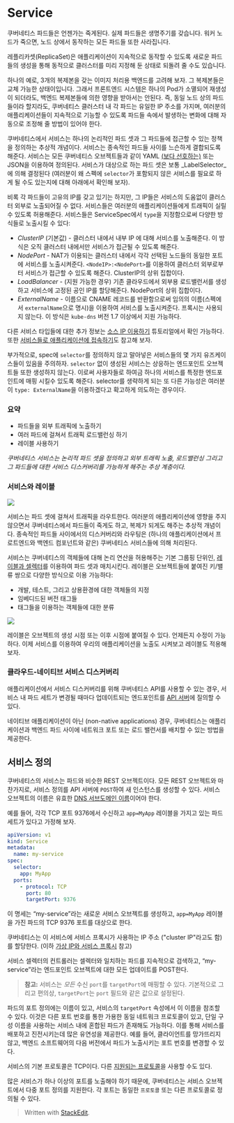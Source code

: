 #  Service

쿠버네티스 파드들은 언젠가는 죽게된다. 실제 파드들은  생명주기를 갖습니다. 
워커 노드가 죽으면, 노드 상에서 동작하는 모든 파드들 또한 사라집니다.

레플리카셋(ReplicaSet)은 애플리케이션이 지속적으로 동작할 수 있도록 새로운 파드들의 생성을 통해 동적으로 클러스터를 미리 지정해 둔 상태로 되돌려 줄 수도 있습니다. 

하나의 예로, 3개의 복제본을 갖는 이미지 처리용 백엔드를 고려해 보자. 그 복제본들은 교체 가능한 상태이입니다. 그래서 프론트엔드 시스템은 하나의 Pod가 소멸되어 재생성이 되더라도, 백엔드 복제본들에 의한 영향을 받아서는 안된다. 즉, 동일 노드 상의 파드들이라 할지라도, 쿠버네티스 클러스터 내 각 파드는 유일한 IP 주소를 가지며, 여러분의 애플리케이션들이 지속적으로 기능할 수 있도록 파드들 속에서 발생하는 변화에 대해 자동으로 조정해 줄 방법이 있어야 한다.

쿠버네티스에서 서비스는 하나의 논리적인 파드 셋과 그 파드들에 접근할 수 있는 정책을 정의하는 추상적 개념이다. 서비스는 종속적인 파드들 사이를 느슨하게 결합되도록 해준다. 서비스는 모든 쿠버네티스 오브젝트들과 같이 YAML  [(보다 선호하는)](https://kubernetes.io/ko/docs/concepts/configuration/overview/#%EC%9D%BC%EB%B0%98%EC%A0%81%EC%9D%B8-%EA%B5%AC%EC%84%B1-%ED%8C%81)  또는 JSON을 이용하여 정의된다. 서비스가 대상으로 하는 파드 셋은 보통  _LabelSelector_에 의해 결정된다 (여러분이 왜 스펙에  `selector`가 포함되지 않은 서비스를 필요로 하게 될 수도 있는지에 대해 아래에서 확인해 보자).

비록 각 파드들이 고유의 IP를 갖고 있기는 하지만, 그 IP들은 서비스의 도움없이 클러스터 외부로 노출되어질 수 없다. 서비스들은 여러분의 애플리케이션들에게 트래픽이 실릴 수 있도록 허용해준다. 서비스들은 ServiceSpec에서  `type`을 지정함으로써 다양한 방식들로 노출시킬 수 있다:

-   _ClusterIP_  (기본값) - 클러스터 내에서 내부 IP 에 대해 서비스를 노출해준다. 이 방식은 오직 클러스터 내에서만 서비스가 접근될 수 있도록 해준다.
-   _NodePort_  - NAT가 이용되는 클러스터 내에서 각각 선택된 노드들의 동일한 포트에 서비스를 노출시켜준다.  `<NodeIP>:<NodePort>`를 이용하여 클러스터 외부로부터 서비스가 접근할 수 있도록 해준다. ClusterIP의 상위 집합이다.
-   _LoadBalancer_  - (지원 가능한 경우) 기존 클라우드에서 외부용 로드밸런서를 생성하고 서비스에 고정된 공인 IP를 할당해준다. NodePort의 상위 집합이다.
-   _ExternalName_  - 이름으로 CNAME 레코드를 반환함으로써 임의의 이름(스펙에서  `externalName`으로 명시)을 이용하여 서비스를 노출시켜준다. 프록시는 사용되지 않는다. 이 방식은  `kube-dns`  버전 1.7 이상에서 지원 가능하다.

다른 서비스 타입들에 대한 추가 정보는  [소스 IP 이용하기](https://kubernetes.io/ko/docs/tutorials/services/source-ip/)  튜토리얼에서 확인 가능하다. 또한  [서비스들로 애플리케이션에 접속하기](https://kubernetes.io/docs/concepts/services-networking/connect-applications-service)도 참고해 보자.

부가적으로, spec에  `selector`를 정의하지 않고 말아넣은 서비스들의 몇 가지 유즈케이스들이 있음을 주의하자.  `selector`  없이 생성된 서비스는 상응하는 엔드포인트 오브젝트들 또한 생성하지 않는다. 이로써 사용자들로 하여금 하나의 서비스를 특정한 엔드포인트에 매핑 시킬수 있도록 해준다. selector를 생략하게 되는 또 다른 가능성은 여러분이  `type: ExternalName`을 이용하겠다고 확고하게 의도하는 경우이다.

### 요약

-   파드들을 외부 트래픽에 노출하기
-   여러 파드에 걸쳐서 트래픽 로드밸런싱 하기
-   레이블 사용하기

_쿠버네티스 서비스는 논리적 파드 셋을 정의하고 외부 트래픽 노출, 로드밸런싱 그리고 그 파드들에 대한 서비스 디스커버리를 가능하게 해주는 추상 계층이다._

  

### 서비스와 레이블

![](https://d33wubrfki0l68.cloudfront.net/cc38b0f3c0fd94e66495e3a4198f2096cdecd3d5/ace10/docs/tutorials/kubernetes-basics/public/images/module_04_services.svg)

서비스는 파드 셋에 걸쳐서 트래픽을 라우트한다. 여러분의 애플리케이션에 영향을 주지 않으면서 쿠버네티스에서 파드들이 죽게도 하고, 복제가 되게도 해주는 추상적 개념이다. 종속적인 파드들 사이에서의 디스커버리와 라우팅은 (하나의 애플리케이션에서 프로트엔드와 백엔드 컴포넌트와 같은) 쿠버네티스 서비스들에 의해 처리된다.

서비스는 쿠버네티스의 객체들에 대해 논리 연산을 허용해주는 기본 그룹핑 단위인,  [레이블과 셀렉터](https://kubernetes.io/ko/docs/concepts/overview/working-with-objects/labels)를 이용하여 파드 셋과 매치시킨다. 레이블은 오브젝트들에 붙여진 키/밸류 쌍으로 다양한 방식으로 이용 가능하다:

-   개발, 테스트, 그리고 상용환경에 대한 객체들의 지정
-   임베디드된 버전 태그들
-   태그들을 이용하는 객체들에 대한 분류

  

![](https://d33wubrfki0l68.cloudfront.net/b964c59cdc1979dd4e1904c25f43745564ef6bee/f3351/docs/tutorials/kubernetes-basics/public/images/module_04_labels.svg)

  

레이블은 오브젝트의 생성 시점 또는 이후 시점에 붙여질 수 있다. 언제든지 수정이 가능하다. 이제 서비스를 이용하여 우리의 애플리케이션을 노출도 시켜보고 레이블도 적용해 보자.



### 클라우드-네이티브 서비스 디스커버리[](https://kubernetes.io/ko/docs/concepts/services-networking/service/#%ED%81%B4%EB%9D%BC%EC%9A%B0%EB%93%9C-%EB%84%A4%EC%9D%B4%ED%8B%B0%EB%B8%8C-%EC%84%9C%EB%B9%84%EC%8A%A4-%EB%94%94%EC%8A%A4%EC%BB%A4%EB%B2%84%EB%A6%AC)

애플리케이션에서 서비스 디스커버리를 위해 쿠버네티스 API를 사용할 수 있는 경우, 서비스 내 파드 세트가 변경될 때마다 업데이트되는 엔드포인트를  [API 서버](https://kubernetes.io/docs/reference/generated/kube-apiserver/)에 질의할 수 ​​있다.

네이티브 애플리케이션이 아닌 (non-native applications) 경우, 쿠버네티스는 애플리케이션과 백엔드 파드 사이에 네트워크 포트 또는 로드 밸런서를 배치할 수 있는 방법을 제공한다.

## 서비스 정의[](https://kubernetes.io/ko/docs/concepts/services-networking/service/#%EC%84%9C%EB%B9%84%EC%8A%A4-%EC%A0%95%EC%9D%98)

쿠버네티스의 서비스는 파드와 비슷한 REST 오브젝트이다. 모든 REST 오브젝트와 마찬가지로, 서비스 정의를 API 서버에  `POST`하여 새 인스턴스를 생성할 수 있다. 서비스 오브젝트의 이름은 유효한  [DNS 서브도메인 이름](https://kubernetes.io/ko/docs/concepts/overview/working-with-objects/names/#dns-%EC%84%9C%EB%B8%8C%EB%8F%84%EB%A9%94%EC%9D%B8-%EC%9D%B4%EB%A6%84)이어야 한다.

예를 들어, 각각 TCP 포트 9376에서 수신하고  `app=MyApp`  레이블을 가지고 있는 파드 세트가 있다고 가정해 보자.

```yaml
apiVersion: v1
kind: Service
metadata:
  name: my-service
spec:
  selector:
    app: MyApp
  ports:
    - protocol: TCP
      port: 80
      targetPort: 9376

```

이 명세는 “my-service”라는 새로운 서비스 오브젝트를 생성하고,  `app=MyApp`  레이블을 가진 파드의 TCP 9376 포트를 대상으로 한다.

쿠버네티스는 이 서비스에 서비스 프록시가 사용하는 IP 주소 ("cluster IP"라고도 함) 를 할당한다. (이하  [가상 IP와 서비스 프록시](https://kubernetes.io/ko/docs/concepts/services-networking/service/#%EA%B0%80%EC%83%81-ip%EC%99%80-%EC%84%9C%EB%B9%84%EC%8A%A4-%ED%94%84%EB%A1%9D%EC%8B%9C)  참고)

서비스 셀렉터의 컨트롤러는 셀렉터와 일치하는 파드를 지속적으로 검색하고, “my-service”라는 엔드포인트 오브젝트에 대한 모든 업데이트를 POST한다.

> **참고:**  서비스는  _모든_  수신  `port`를  `targetPort`에 매핑할 수 있다. 기본적으로 그리고 편의상,  `targetPort`는  `port`  필드와 같은 값으로 설정된다.

파드의 포트 정의에는 이름이 있고, 서비스의  `targetPort`  속성에서 이 이름을 참조할 수 있다. 이것은 다른 포트 번호를 통한 가용한 동일 네트워크 프로토콜이 있고, 단일 구성 이름을 사용하는 서비스 내에 혼합된 파드가 존재해도 가능하다. 이를 통해 서비스를 배포하고 진전시키는데 많은 유연성을 제공한다. 예를 들어, 클라이언트를 망가뜨리지 않고, 백엔드 소프트웨어의 다음 버전에서 파드가 노출시키는 포트 번호를 변경할 수 있다.

서비스의 기본 프로토콜은 TCP이다. 다른  [지원되는 프로토콜](https://kubernetes.io/ko/docs/concepts/services-networking/service/#protocol-support)을 사용할 수도 있다.

많은 서비스가 하나 이상의 포트를 노출해야 하기 때문에, 쿠버네티스는 서비스 오브젝트에서 다중 포트 정의를 지원한다. 각 포트는 동일한  `프로토콜`  또는 다른 프로토콜로 정의될 수 있다.




> Written with [StackEdit](https://stackedit.io/).
<!--stackedit_data:
eyJoaXN0b3J5IjpbMTY3NTI3Njg3OSwtODI3OTcwOTQyLDE5Mz
k2OTg2OTQsLTEyMzE1NjU0MjYsMzE3NzAxNzMzLDczMDk5ODEx
Nl19
-->